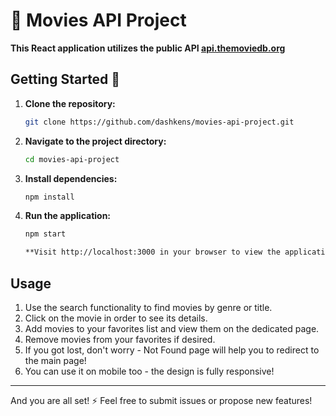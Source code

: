 # 🎥 Movies API Project

**This React application utilizes the public API [api.themoviedb.org](https://api.themoviedb.org)**

## Getting Started 🚀 

1. **Clone the repository:**
   ```bash
   git clone https://github.com/dashkens/movies-api-project.git

2. **Navigate to the project directory:**
   ```bash
   cd movies-api-project

3. **Install dependencies:**
   ```bash
   npm install

4. **Run the application:**
   ```bash
   npm start

   **Visit http://localhost:3000 in your browser to view the application. You can set up any port of your liking to run the application!**

## Usage 
1. Use the search functionality to find movies by genre or title.
2. Click on the movie in order to see its details.
3. Add movies to your favorites list and view them on the dedicated page.
4. Remove movies from your favorites if desired.
5. If you got lost, don't worry - Not Found page will help you to redirect to the main page!
6. You can use it on mobile too - the design is fully responsive!
---
And you are all set! ⚡ Feel free to submit issues or propose new features!

